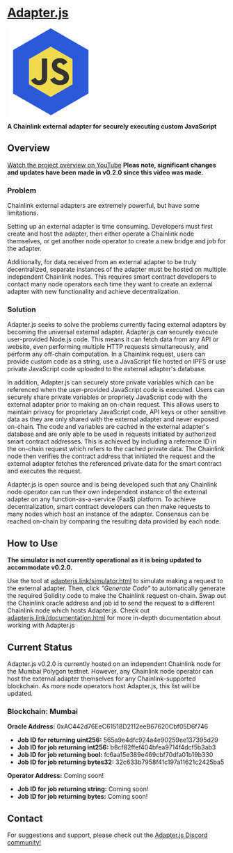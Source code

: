 # [Adapter.js](https://adapterjs.link/)

<img src="Adapterjs.png" alt="Adapter.js" width="200"/>

**A Chainlink external adapter for securely executing custom JavaScript**

## Overview

[Watch the project overview on YouTube](https://youtu.be/V_P_IAfr22I)
**Pleas note, significant changes and updates have been made in v0.2.0 since this video was made.**

### Problem

Chainlink external adapters are extremely powerful, but have some limitations.

Setting up an external adapter is time consuming.  Developers must first create and host the adapter, then either operate a Chainlink node themselves, or get another node operator to create a  new bridge and job for the adapter.

Additionally, for data received from an external adapter to be truly decentralized, separate instances of the adapter must be hosted on multiple independent Chainlink nodes.  This requires smart contract developers to contact many node operators each time they want to create an external adapter with new functionality and achieve decentralization.

### Solution

Adapter.js seeks to solve the problems currently facing external adapters by becoming the universal external adapter.  Adapter.js can securely execute user-provided Node.js code.  This means it can fetch data from any API or website, even performing multiple HTTP requests simultaneously, and perform any off-chain computation.  In a Chainlink request, users can provide custom code as a string, use a JavaScript file hosted on IPFS or use private JavaScript code uploaded to the external adapter's database.

In addition, Adapter.js can securely store private variables which can be referenced when the user-provided JavaScript code is executed.  Users can securely share private variables or propriety JavaScript code with the external adapter prior to making an on-chain request.  This allows users to maintain privacy for proprietary JavaScript code, API keys or other sensitive data as they are only shared with the external adapter and never exposed on-chain.  The code and variables are cached in the external adapter's database and are only able to be used in requests initiated by authorized smart contract addresses.  This is achieved by including a reference ID in the on-chain request which refers to the cached private data.  The Chainlink node then verifies the contract address that initiated the request and the external adapter fetches the referenced private data for the smart contract and executes the request.

Adapter.js is open source and is being developed such that any Chainlink node operator can run their own independent instance of the external adapter on any function-as-a-service (FaaS) platform.  To achieve decentralization, smart contract developers can then make requests to many nodes which host an instance of the adapter.  Consensus can be reached on-chain by comparing the resulting data provided by each node.

## How to Use

**The simulator is not currently operational as it is being updated to accommodate v0.2.0.**

Use the tool at [adapterjs.link/simulator.html](https://adapterjs.link/simulator.html) to simulate making a request to the external adapter.  Then, click *"Generate Code"* to automatically generate the required Solidity code to make the Chainlink request on-chain.  Swap out the Chainlink oracle address and job id to send the request to a different Chainlink node which hosts Adapter.js.  Check out [adapterjs.link/documentation.html](https://adapterjs.link/documentation.html) for more in-depth documentation about working with Adapter.js

## Current Status

Adapter.js v0.2.0 is currently hosted on an independent Chainlink node for the Mumbai Polygon testnet.  However, any Chainlink node operator can host the external adapter themselves for any Chainlink-supported blockchain.  As more node operators host Adapter.js, this list will be updated.

### **Blockchain:** Mumbai

**Oracle Address:** 0xAC442d76EeC61518D2112eeB67620Cbf05D6f746
- **Job ID for returning uint256:** 565a9e4dfc924a4e90259ee137395d29
- **Job ID for job returning int256:** b8cf82ffef404bfea9714f4dcf5b3ab3
- **Job ID for job returning bool:** fc6aa15e389e469cbf70dfa01b19b330
- **Job ID for job returning bytes32:** 32c633b7958f41c197a11621c2425ba5

**Operator Address:** Coming soon!
- **Job ID for job returning string:** Coming soon!
- **Job ID for job returning bytes:** Coming soon!

## Contact

For suggestions and support, please check out the [Adapter.js Discord community!](https://discord.com/invite/jpGx9tMRWa)
